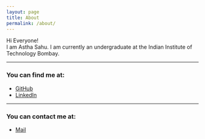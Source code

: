 ```yaml
---
layout: page
title: About
permalink: /about/
---
```


Hi Everyone!  
I am Astha Sahu. I am currently an undergraduate at the Indian Institute of Technology Bombay.

---

### You can find me at:

- <i class="fab fa-github"></i> [GitHub](https://github.com/aastha51551)
- <i class="fab fa-linkedin"></i> [LinkedIn](https://www.linkedin.com/in/astha-sahu-b4b490252)

---

### You can contact me at:

- <i class="fas fa-envelope"></i> [Mail](mailto:aasthasahoo4@gmail.com)
